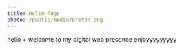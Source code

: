 ```yaml
---
title: Hello Page
photo: /public/media/breton.png
---
```

hello + welcome to my digital web presence enjoyyyyyyyyy